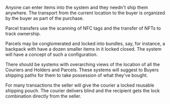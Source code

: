 Anyone can enter items into the system and they needn't ship them anywhere. The transport from the current location to the buyer is organized by the buyer as part of the purchase.

Parcel transfers use the scanning of NFC tags and the transfer of NFTs to track ownership.

Parcels may be conglomerated and locked into bundles, say, for instance, a backpack with have a dozen smaller items in it locked closed. The system will have a concept of such a configuration.

There should be systems with overarching views of the location of all the Couriers and Holders and Parcels. These systems will suggest to Buyers shipping paths for them to take possession of what they've bought.

For many transactions the seller will give the courier a locked reusable shipping pouch. The courier delivers blind and the recipient gets the lock combination directly from the seller.
